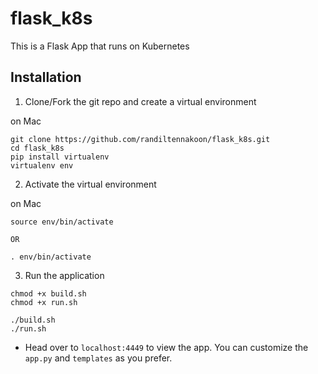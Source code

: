 # flask_k8s
This is a Flask App that runs on Kubernetes

## Installation
1. Clone/Fork the git repo and create a virtual environment

on Mac
```
git clone https://github.com/randiltennakoon/flask_k8s.git
cd flask_k8s
pip install virtualenv
virtualenv env
```
2. Activate the virtual environment

on Mac
```
source env/bin/activate

OR

. env/bin/activate
```

3. Run the application
```
chmod +x build.sh
chmod +x run.sh

./build.sh
./run.sh
```

- Head over to `localhost:4449` to view the app. You can customize the `app.py` and `templates` as you prefer.



